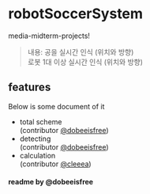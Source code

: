 # robotSoccerSystem
media-midterm-projects!  
> 내용: 공을 실시간 인식 (위치와 방향)  
> 로봇 1대 이상 실시간 인식 (위치와 방향)  

## features
Below is some document of it

- total scheme  
(contributor [@dobeeisfree](https://github.com/dobeeisfree))
- detecting  
(contributor [@dobeeisfree](https://github.com/dobeeisfree))  
- calculation  
(contributor [@cleeea](https://github.com/cleeea))

#### readme by @dobeeisfree
